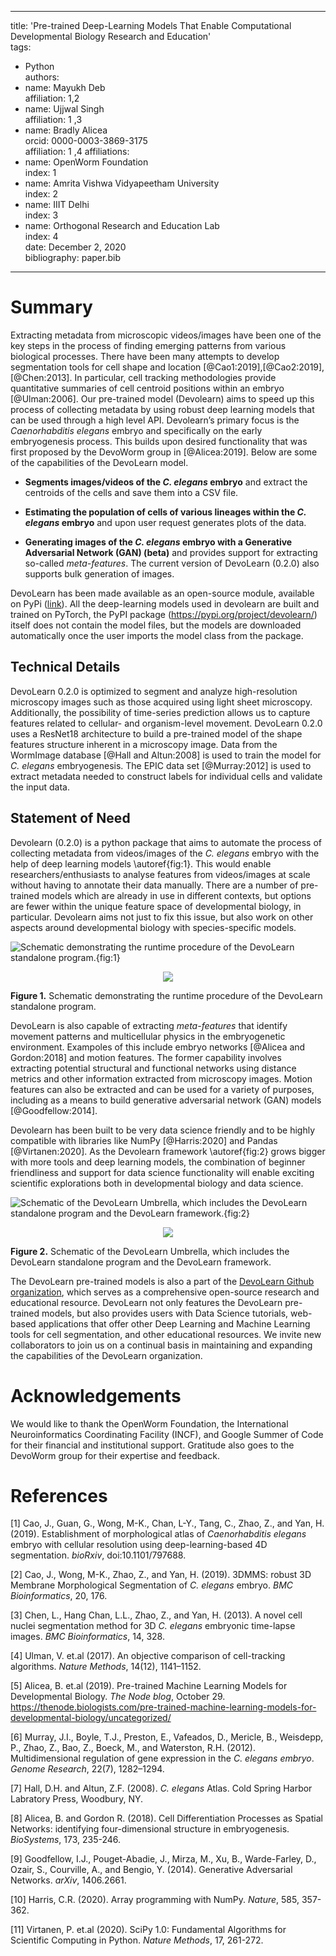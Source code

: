 
---  
title: 'Pre-trained Deep-Learning Models That Enable Computational Developmental Biology Research and Education'  
tags:    
  - Python  
authors:  
  - name: Mayukh Deb   
    affiliation: 1,2 
  - name: Ujjwal Singh  
    affiliation: 1 ,3
  - name: Bradly Alicea  
    orcid: 0000-0003-3869-3175  
    affiliation: 1 ,4
affiliations:  
 - name: OpenWorm Foundation    
   index: 1  
 - name: Amrita Vishwa Vidyapeetham University  
   index: 2 
 - name: IIIT Delhi    
   index: 3 
  - name: Orthogonal Research and Education Lab  
   index: 4  
date: December 2, 2020  
bibliography: paper.bib  
---  

# Summary
Extracting metadata from microscopic videos/images have been one of the key steps in the process of finding emerging patterns from various biological processes. There have been many attempts to develop segmentation tools for cell shape and location [@Cao1:2019],[@Cao2:2019],[@Chen:2013]. In particular, cell tracking methodologies provide quantitative summaries of cell centroid positions within an embryo [@Ulman:2006]. Our pre-trained model (Devolearn) aims to speed up this process of collecting metadata by using robust deep learning models that can be used through a high level API. Devolearn’s primary focus is the _Caenorhabditis elegans_ embryo and specifically on the early embryogenesis process. This builds upon desired functionality that was first proposed by the DevoWorm group in [@Alicea:2019]. Below are some of the capabilities of the DevoLearn model.

* **Segments images/videos of the _C. elegans_ embryo** and extract the centroids of the cells and save them into a CSV file.  

* **Estimating the population of cells of various lineages within the _C. elegans_ embryo** and upon user request generates plots of the data.  

* **Generating images of the _C. elegans_ embryo with a Generative Adversarial Network (GAN) (beta)** and provides support for extracting so-called _meta-features_. The current version of DevoLearn (0.2.0) also supports bulk generation of images.  

DevoLearn has been made available as an open-source module, available on PyPi ([link](https://pypi.org/project/devolearn/)). All the deep-learning models used in devolearn are built and trained on PyTorch, the PyPI package (https://pypi.org/project/devolearn/) itself does not contain the model files, but the models are downloaded automatically once the user imports the model class from the package. 

## Technical Details  
DevoLearn 0.2.0 is optimized to segment and analyze high-resolution microscopy images such as those acquired using light sheet microscopy. Additionally, the possibility of time-series prediction allows us to capture features related to cellular- and organism-level movement. DevoLearn 0.2.0 uses a ResNet18 architecture to build a pre-trained model of the shape features structure inherent in a microscopy image. Data from the WormImage database [@Hall and Altun:2008] is used to train the model for _C. elegans_ embryogenesis. The EPIC data set [@Murray:2012] is used to extract metadata needed to construct labels for individual cells and validate the input data. 

## Statement of Need
Devolearn (0.2.0) is a python package that aims to automate the process of collecting metadata from videos/images of the _C. elegans_ embryo with the help of deep learning models \autoref{fig:1}. This would enable researchers/enthusiasts to analyse features from videos/images at scale without having to annotate their data manually. There are a number of pre-trained models which are already in use in different contexts, but options are fewer within the unique feature space of developmental biology, in particular. Devolearn aims not just to fix this issue, but also work on other aspects around developmental biology with species-specific models.  

![Schematic demonstrating the runtime procedure of the DevoLearn standalone program.{fig:1}](https://github.com/DevoLearn/Education/blob/master/DevoLearn%20Schematic.png)
<P>
<CENTER>
  <IMG SRC="https://github.com/DevoLearn/Education/blob/master/DevoLearn%20Schematic.png">
</CENTER>
</P>

**Figure 1.** Schematic demonstrating the runtime procedure of the DevoLearn standalone program.  
  
DevoLearn is also capable of extracting _meta-features_ that identify movement patterns and multicellular physics in the embryogenetic environment. Exampoles of this include embryo networks [@Alicea and Gordon:2018] and motion features. The former capability involves extracting potential structural and functional networks using distance metrics and other information extracted from microscopy images. Motion features can also be extracted and can be used for a variety of purposes, including as a means to build generative adversarial network (GAN) models [@Goodfellow:2014].

Devolearn has been built to be very data science friendly and to be highly compatible with libraries like NumPy [@Harris:2020] and Pandas [@Virtanen:2020]. As the Devolearn framework \autoref{fig:2} grows bigger with more tools and deep learning models, the combination of beginner friendliness and support for data science functionality will enable exciting scientific explorations both in developmental biology and data science.   

![Schematic of the DevoLearn Umbrella, which includes the DevoLearn standalone program and the DevoLearn framework.{fig:2}](https://github.com/DevoLearn/Education/blob/master/DevoLearn%20Umbrella.png)
<P>
<CENTER>
  <IMG SRC="https://github.com/DevoLearn/Education/blob/master/DevoLearn%20Umbrella.png">
</CENTER>
</P>

**Figure 2.** Schematic of the DevoLearn Umbrella, which includes the DevoLearn standalone program and the DevoLearn framework.  

The DevoLearn pre-trained models is also a part of the [DevoLearn Github organization](https://github.com/devolearn), which serves as a comprehensive open-source research and educational resource. DevoLearn not only features the DevoLearn pre-trained models, but also provides users with Data Science tutorials, web-based applications that offer other Deep Learning and Machine Learning tools for cell segmentation, and other educational resources.  We invite new collaborators to join us on a continual basis in maintaining and expanding the capabilities of the DevoLearn organization.  

# Acknowledgements
We would like to thank the OpenWorm Foundation, the International Neuroinformatics Coordinating Facility (INCF), and Google Summer of Code for their financial and institutional support. Gratitude also goes to the DevoWorm group for their expertise and feedback.

# References
[1] Cao, J., Guan, G., Wong, M-K., Chan, L-Y., Tang, C., Zhao, Z., and Yan, H. (2019). Establishment of morphological atlas of _Caenorhabditis elegans_ embryo with cellular resolution using deep-learning-based 4D segmentation. _bioRxiv_, doi:10.1101/797688.  

[2] Cao, J., Wong, M-K., Zhao, Z., and Yan, H. (2019). 3DMMS: robust 3D Membrane Morphological Segmentation of _C. elegans_ embryo. _BMC Bioinformatics_, 20, 176.  

[3] Chen, L., Hang Chan, L.L., Zhao, Z., and Yan, H. (2013). A novel cell nuclei segmentation method for 3D _C. elegans_ embryonic time-lapse images. _BMC Bioinformatics_, 14, 328.  

[4] Ulman, V. et.al (2017). An objective comparison of cell-tracking algorithms. _Nature Methods_, 14(12), 1141–1152.  

[5] Alicea, B. et.al (2019). Pre-trained Machine Learning Models for Developmental Biology. _The Node blog_, October 29. https://thenode.biologists.com/pre-trained-machine-learning-models-for-developmental-biology/uncategorized/  

[6] Murray, J.I., Boyle, T.J., Preston, E., Vafeados, D., Mericle, B., Weisdepp, P., Zhao, Z., Bao, Z., Boeck, M., and Waterston, R.H. (2012). Multidimensional regulation of gene expression in the _C. elegans embryo_. _Genome Research_, 22(7), 1282–1294.

[7] Hall, D.H. and Altun, Z.F. (2008). _C. elegans_ Atlas. Cold Spring Harbor Labratory Press, Woodbury, NY.

[8] Alicea, B. and Gordon R. (2018). Cell Differentiation Processes as Spatial Networks: identifying four-dimensional structure in embryogenesis. _BioSystems_, 173, 235-246.   

[9] Goodfellow, I.J., Pouget-Abadie, J., Mirza, M., Xu, B., Warde-Farley, D., Ozair, S., Courville, A., and Bengio, Y. (2014). Generative Adversarial Networks. _arXiv_, 1406.2661.  

[10] Harris, C.R. (2020). Array programming with NumPy. _Nature_, 585, 357-362.  

[11] Virtanen, P. et.al (2020). SciPy 1.0: Fundamental Algorithms for Scientific Computing in Python. _Nature Methods_, 17, 261-272.    
